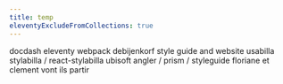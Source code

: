 ```yaml
---
title: temp
eleventyExcludeFromCollections: true
---
```


docdash
eleventy webpack
debijenkorf style guide and website
usabilla stylabilla / react-stylabilla
ubisoft angler / prism / styleguide
floriane et clement vont ils partir

